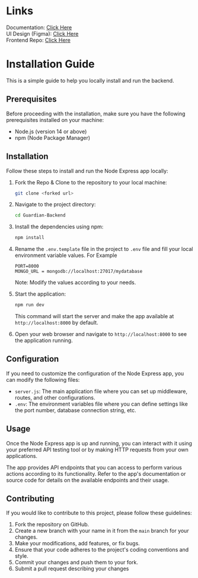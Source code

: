 # Links
Documentation: [Click Here](https://docs.google.com/document/d/1icATDE41zBhdGM5qlPNgBdHJe0I8uJxtTujov9Cpqn4/edit?usp=sharing)<br/>
UI Design (Figma): [Click Here](https://www.figma.com/file/k5eDd6Edq2NL3xGf4do5Ki/Guardian?type=design&node-id=0%3A1&t=Js4hdwCZioEZo3dU-1)<br/>
Frontend Repo: [Click Here](https://github.com/ishtails/Guardian-Frontend)<br/>

# Installation Guide

This is a simple guide to help you locally install and run the backend.

## Prerequisites

Before proceeding with the installation, make sure you have the following prerequisites installed on your machine:

- Node.js (version 14 or above)
- npm (Node Package Manager)

## Installation

Follow these steps to install and run the Node Express app locally:

1. Fork the Repo & Clone to the repository to your local machine:

   ```bash
   git clone <forked url>
   ```

2. Navigate to the project directory:

   ```bash
   cd Guardian-Backend
   ```

3. Install the dependencies using npm:

   ```bash
   npm install
   ```

4. Rename the `.env.template` file in the project to `.env` file and fill your local environment variable values. For Example

   ```
   PORT=8000
   MONGO_URL = mongodb://localhost:27017/mydatabase
   ```

   Note: Modify the values according to your needs.

5. Start the application:

   ```bash
   npm run dev
   ```

   This command will start the server and make the app available at `http://localhost:8000` by default.

6. Open your web browser and navigate to `http://localhost:8000` to see the application running.

## Configuration

If you need to customize the configuration of the Node Express app, you can modify the following files:

- `server.js`: The main application file where you can set up middleware, routes, and other configurations.
- `.env`: The environment variables file where you can define settings like the port number, database connection string, etc.

## Usage

Once the Node Express app is up and running, you can interact with it using your preferred API testing tool or by making HTTP requests from your own applications.

The app provides API endpoints that you can access to perform various actions according to its functionality. Refer to the app's documentation or source code for details on the available endpoints and their usage.

## Contributing

If you would like to contribute to this project, please follow these guidelines:

1. Fork the repository on GitHub.
2. Create a new branch with your name in it from the `main` branch for your changes.
3. Make your modifications, add features, or fix bugs.
4. Ensure that your code adheres to the project's coding conventions and style.
5. Commit your changes and push them to your fork.
6. Submit a pull request describing your changes
